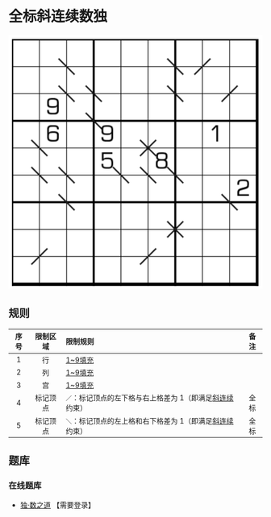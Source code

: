 # 全标斜连续数独

![题](../../../../../../images/sudoku/全标斜连续数独.png)

## 规则

| 序号  | 限制区域 | 限制规则                             | 备注  |
|:---:|:----:|:---------------------------------|:---:|
|  1  |  行   | [1~9填充]                          |     |
|  2  |  列   | [1~9填充]                          |     |
|  3  |  宫   | [1~9填充]                          |     |
|  4  | 标记顶点 | `／`：标记顶点的左下格与右上格差为 1（即满足[斜连续]约束） | 全标  |
|  5  | 标记顶点 | `＼`：标记顶点的左上格和右下格差为 1（即满足[斜连续]约束） | 全标  |

## 题库

### 在线题库

- [独·数之道](http://www.sudokufans.org.cn/lx/game.index.php?type=lxx) 【需要登录】

[1~9填充]: ../../../../../../rules.md#1to9填充

[斜连续]: ../../../../../../rules.md#斜连续
